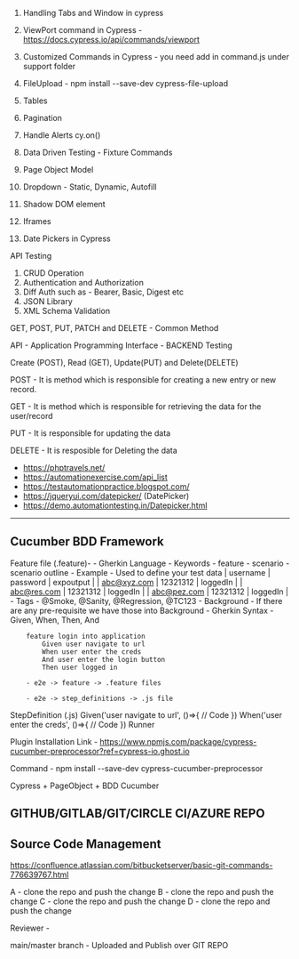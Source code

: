 1. Handling Tabs and Window in cypress
2. ViewPort command in Cypress - https://docs.cypress.io/api/commands/viewport
3. Customized Commands in Cypress - you need add in command.js under support folder
4. FileUpload - npm install --save-dev cypress-file-upload
5. Tables 



1. Pagination
2. Handle Alerts  cy.on()
3. Data Driven Testing - Fixture Commands
4. Page Object Model 


1. Dropdown - Static, Dynamic, Autofill
2. Shadow DOM element
3. Iframes
4. Date Pickers in Cypress

API Testing
1. CRUD Operation
2. Authentication and Authorization
3. Diff Auth such as - Bearer, Basic, Digest etc
4. JSON Library 
5. XML Schema Validation

GET, POST, PUT, PATCH and DELETE - Common Method

API - Application Programming Interface - BACKEND Testing

Create (POST), Read (GET), Update(PUT) and Delete(DELETE)

POST - It is method which is responsible for creating a new entry or new record.

GET - It is method which is responsible for retrieving the data for the user/record

PUT - It is responsible for updating the data

DELETE - It is resposible for Deleting the data

- https://phptravels.net/
- https://automationexercise.com/api_list
- https://testautomationpractice.blogspot.com/
- https://jqueryui.com/datepicker/ (DatePicker)
- https://demo.automationtesting.in/Datepicker.html
----------------------------

Cucumber BDD Framework
----------------------

Feature file (.feature)-
    - Gherkin Language 
    - Keywords
        - feature
        - scenario
        - scenario outline 
        - Example - Used to define your test data 
            | username     | password | expoutput |
            | abc@xyz.com  | 12321312 | loggedIn  | 
            | abc@res.com  | 12321312 | loggedIn  | 
            | abc@pez.com  | 12321312 | loggedIn  | 
        - Tags  -  @Smoke, @Sanity, @Regression, @TC123
        - Background - If there are any pre-requisite we have those into Background
        - Gherkin Syntax - Given, When, Then, And

        feature login into application
            Given user navigate to url
            When user enter the creds
            And user enter the login button
            Then user logged in

        - e2e -> feature -> .feature files

        - e2e -> step_definitions -> .js file

StepDefinition (.js)
        Given('user navigate to url', ()=>{
            // Code 
        })
        When('user enter the creds', ()=>{
            // Code 
        })
Runner


Plugin Installation Link - https://www.npmjs.com/package/cypress-cucumber-preprocessor?ref=cypress-io.ghost.io

Command - npm install --save-dev cypress-cucumber-preprocessor

Cypress + PageObject + BDD Cucumber

GITHUB/GITLAB/GIT/CIRCLE CI/AZURE REPO
-------------------------------------

Source Code Management
----------------------

https://confluence.atlassian.com/bitbucketserver/basic-git-commands-776639767.html


A - clone the repo and push the change
B - clone the repo and push the change
C - clone the repo and push the change
D - clone the repo and push the change

Reviewer - 

main/master branch - Uploaded and Publish over GIT REPO
